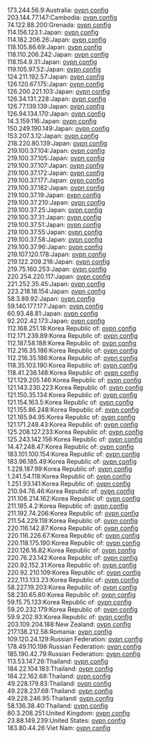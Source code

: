 173.244.56.9:Australia: [ovpn config](vpn/173_244_56_9.ovpn)  
203.144.77.147:Cambodia: [ovpn config](vpn/203_144_77_147.ovpn)  
74.122.88.200:Grenada: [ovpn config](vpn/74_122_88_200.ovpn)  
114.156.123.1:Japan: [ovpn config](vpn/114_156_123_1.ovpn)  
114.182.206.26:Japan: [ovpn config](vpn/114_182_206_26.ovpn)  
118.105.86.69:Japan: [ovpn config](vpn/118_105_86_69.ovpn)  
118.110.206.242:Japan: [ovpn config](vpn/118_110_206_242.ovpn)  
118.154.9.31:Japan: [ovpn config](vpn/118_154_9_31.ovpn)  
119.105.97.52:Japan: [ovpn config](vpn/119_105_97_52.ovpn)  
124.211.192.57:Japan: [ovpn config](vpn/124_211_192_57.ovpn)  
126.120.67.175:Japan: [ovpn config](vpn/126_120_67_175.ovpn)  
126.200.221.103:Japan: [ovpn config](vpn/126_200_221_103.ovpn)  
126.34.131.228:Japan: [ovpn config](vpn/126_34_131_228.ovpn)  
126.77.139.139:Japan: [ovpn config](vpn/126_77_139_139.ovpn)  
126.94.134.170:Japan: [ovpn config](vpn/126_94_134_170.ovpn)  
14.3.159.116:Japan: [ovpn config](vpn/14_3_159_116.ovpn)  
150.249.190.149:Japan: [ovpn config](vpn/150_249_190_149.ovpn)  
153.207.3.12:Japan: [ovpn config](vpn/153_207_3_12.ovpn)  
218.220.80.139:Japan: [ovpn config](vpn/218_220_80_139.ovpn)  
219.100.37.104:Japan: [ovpn config](vpn/219_100_37_104.ovpn)  
219.100.37.105:Japan: [ovpn config](vpn/219_100_37_105.ovpn)  
219.100.37.107:Japan: [ovpn config](vpn/219_100_37_107.ovpn)  
219.100.37.172:Japan: [ovpn config](vpn/219_100_37_172.ovpn)  
219.100.37.177:Japan: [ovpn config](vpn/219_100_37_177.ovpn)  
219.100.37.182:Japan: [ovpn config](vpn/219_100_37_182.ovpn)  
219.100.37.19:Japan: [ovpn config](vpn/219_100_37_19.ovpn)  
219.100.37.210:Japan: [ovpn config](vpn/219_100_37_210.ovpn)  
219.100.37.25:Japan: [ovpn config](vpn/219_100_37_25.ovpn)  
219.100.37.31:Japan: [ovpn config](vpn/219_100_37_31.ovpn)  
219.100.37.51:Japan: [ovpn config](vpn/219_100_37_51.ovpn)  
219.100.37.55:Japan: [ovpn config](vpn/219_100_37_55.ovpn)  
219.100.37.58:Japan: [ovpn config](vpn/219_100_37_58.ovpn)  
219.100.37.96:Japan: [ovpn config](vpn/219_100_37_96.ovpn)  
219.107.120.178:Japan: [ovpn config](vpn/219_107_120_178.ovpn)  
219.122.209.216:Japan: [ovpn config](vpn/219_122_209_216.ovpn)  
219.75.160.253:Japan: [ovpn config](vpn/219_75_160_253.ovpn)  
220.254.220.117:Japan: [ovpn config](vpn/220_254_220_117.ovpn)  
221.252.35.45:Japan: [ovpn config](vpn/221_252_35_45.ovpn)  
223.218.18.154:Japan: [ovpn config](vpn/223_218_18_154.ovpn)  
58.3.89.92:Japan: [ovpn config](vpn/58_3_89_92.ovpn)  
59.140.177.177:Japan: [ovpn config](vpn/59_140_177_177.ovpn)  
60.93.48.81:Japan: [ovpn config](vpn/60_93_48_81.ovpn)  
92.202.42.173:Japan: [ovpn config](vpn/92_202_42_173.ovpn)  
112.168.251.18:Korea Republic of: [ovpn config](vpn/112_168_251_18.ovpn)  
112.171.239.89:Korea Republic of: [ovpn config](vpn/112_171_239_89.ovpn)  
112.187.58.188:Korea Republic of: [ovpn config](vpn/112_187_58_188.ovpn)  
112.216.35.186:Korea Republic of: [ovpn config](vpn/112_216_35_186.ovpn)  
112.216.35.186:Korea Republic of: [ovpn config](vpn/112_216_35_186.ovpn)  
118.35.103.190:Korea Republic of: [ovpn config](vpn/118_35_103_190.ovpn)  
118.41.236.148:Korea Republic of: [ovpn config](vpn/118_41_236_148.ovpn)  
121.129.205.146:Korea Republic of: [ovpn config](vpn/121_129_205_146.ovpn)  
121.143.230.223:Korea Republic of: [ovpn config](vpn/121_143_230_223.ovpn)  
121.150.35.134:Korea Republic of: [ovpn config](vpn/121_150_35_134.ovpn)  
121.154.163.5:Korea Republic of: [ovpn config](vpn/121_154_163_5.ovpn)  
121.155.86.248:Korea Republic of: [ovpn config](vpn/121_155_86_248.ovpn)  
121.165.94.95:Korea Republic of: [ovpn config](vpn/121_165_94_95.ovpn)  
121.171.248.43:Korea Republic of: [ovpn config](vpn/121_171_248_43.ovpn)  
125.208.127.233:Korea Republic of: [ovpn config](vpn/125_208_127_233.ovpn)  
125.243.142.156:Korea Republic of: [ovpn config](vpn/125_243_142_156.ovpn)  
14.47.248.47:Korea Republic of: [ovpn config](vpn/14_47_248_47.ovpn)  
183.101.100.154:Korea Republic of: [ovpn config](vpn/183_101_100_154.ovpn)  
183.96.185.49:Korea Republic of: [ovpn config](vpn/183_96_185_49.ovpn)  
1.228.187.99:Korea Republic of: [ovpn config](vpn/1_228_187_99.ovpn)  
1.241.54.118:Korea Republic of: [ovpn config](vpn/1_241_54_118.ovpn)  
1.251.93.141:Korea Republic of: [ovpn config](vpn/1_251_93_141.ovpn)  
210.94.76.46:Korea Republic of: [ovpn config](vpn/210_94_76_46.ovpn)  
211.108.214.162:Korea Republic of: [ovpn config](vpn/211_108_214_162.ovpn)  
211.185.4.2:Korea Republic of: [ovpn config](vpn/211_185_4_2.ovpn)  
211.192.74.206:Korea Republic of: [ovpn config](vpn/211_192_74_206.ovpn)  
211.54.229.118:Korea Republic of: [ovpn config](vpn/211_54_229_118.ovpn)  
220.116.142.87:Korea Republic of: [ovpn config](vpn/220_116_142_87.ovpn)  
220.116.226.67:Korea Republic of: [ovpn config](vpn/220_116_226_67.ovpn)  
220.118.175.190:Korea Republic of: [ovpn config](vpn/220_118_175_190.ovpn)  
220.126.16.82:Korea Republic of: [ovpn config](vpn/220_126_16_82.ovpn)  
220.76.23.142:Korea Republic of: [ovpn config](vpn/220_76_23_142.ovpn)  
220.92.152.31:Korea Republic of: [ovpn config](vpn/220_92_152_31.ovpn)  
220.92.210.109:Korea Republic of: [ovpn config](vpn/220_92_210_109.ovpn)  
222.113.133.23:Korea Republic of: [ovpn config](vpn/222_113_133_23.ovpn)  
58.227.19.203:Korea Republic of: [ovpn config](vpn/58_227_19_203.ovpn)  
58.230.65.80:Korea Republic of: [ovpn config](vpn/58_230_65_80.ovpn)  
59.15.75.133:Korea Republic of: [ovpn config](vpn/59_15_75_133.ovpn)  
59.20.232.179:Korea Republic of: [ovpn config](vpn/59_20_232_179.ovpn)  
59.9.202.93:Korea Republic of: [ovpn config](vpn/59_9_202_93.ovpn)  
203.109.204.188:New Zealand: [ovpn config](vpn/203_109_204_188.ovpn)  
217.138.212.58:Romania: [ovpn config](vpn/217_138_212_58.ovpn)  
109.120.24.129:Russian Federation: [ovpn config](vpn/109_120_24_129.ovpn)  
178.49.110.198:Russian Federation: [ovpn config](vpn/178_49_110_198.ovpn)  
185.190.42.79:Russian Federation: [ovpn config](vpn/185_190_42_79.ovpn)  
113.53.147.26:Thailand: [ovpn config](vpn/113_53_147_26.ovpn)  
184.22.104.183:Thailand: [ovpn config](vpn/184_22_104_183.ovpn)  
184.22.162.68:Thailand: [ovpn config](vpn/184_22_162_68.ovpn)  
49.228.179.83:Thailand: [ovpn config](vpn/49_228_179_83.ovpn)  
49.228.237.68:Thailand: [ovpn config](vpn/49_228_237_68.ovpn)  
49.228.246.95:Thailand: [ovpn config](vpn/49_228_246_95.ovpn)  
58.136.38.40:Thailand: [ovpn config](vpn/58_136_38_40.ovpn)  
80.3.208.251:United Kingdom: [ovpn config](vpn/80_3_208_251.ovpn)  
23.88.149.239:United States: [ovpn config](vpn/23_88_149_239.ovpn)  
183.80.44.26:Viet Nam: [ovpn config](vpn/183_80_44_26.ovpn)  
